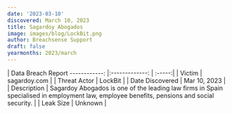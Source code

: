 ```yaml
---
date: '2023-03-10'
discovered: March 10, 2023
title: Sagardoy Abogados
image: images/blog/LockBit.png
author: Breachsense Support
draft: false
yearmonths: 2023/march
---
```



| Data Breach Report
------------:     |:-------------:    | :-----:|
| Victim      | sagardoy.com      | 
| Threat Actor      | LockBit      | 
| Date Discovered      | Mar 10, 2023      | 
| Description      | Sagardoy Abogados is one of the leading law firms in Spain specialised in employment law, employee benefits, pensions and social security.      | 
| Leak Size      | Unknown      | 

